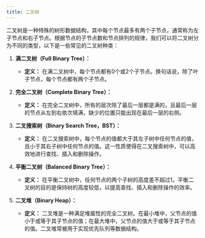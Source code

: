 ```yaml
---
title: 二叉树
---
```


二叉树是一种特殊的树形数据结构，其中每个节点最多有两个子节点，通常称为左子节点和右子节点。根据节点的子节点数和节点排列的规律，我们可以将二叉树分为不同的类型，以下是一些常见的二叉树种类：

1. **满二叉树（Full Binary Tree）：**
    - **定义：** 在满二叉树中，每个节点都有0个或2个子节点。换句话说，除了叶子节点，每个节点都有两个子节点。

2. **完全二叉树（Complete Binary Tree）：**
    - **定义：** 在完全二叉树中，所有的层次除了最后一层都是满的，且最后一层的节点从左到右依次填满，缺少的位置只能出现在最后一层的右侧。

3. **二叉搜索树（Binary Search Tree，BST）：**
    - **定义：** 在二叉搜索树中，每个节点的值都大于其左子树中任何节点的值，且小于其右子树中任何节点的值。这一性质使得在二叉搜索树中，可以高效地进行查找、插入和删除操作。

4. **平衡二叉树（Balanced Binary Tree）：**
    - **定义：** 在平衡二叉树中，任何节点的两个子树的高度差不超过1。平衡二叉树的目的是保持树的高度较低，以提高查找、插入和删除操作的效率。

5. **二叉堆（Binary Heap）：**
    - **定义：** 二叉堆是一种满足堆属性的完全二叉树。在最小堆中，父节点的值小于或等于其子节点的值；在最大堆中，父节点的值大于或等于其子节点的值。二叉堆常被用于实现优先队列等数据结构。



